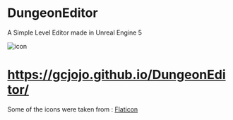 # DungeonEditor
A Simple Level Editor made in Unreal Engine 5

![icon](https://github.com/GCJOJO/DungeonEditor/blob/master/Resources/App%20Ressources/Icon_V2_Square.png)

# https://gcjojo.github.io/DungeonEditor/

Some of the icons were taken from : [Flaticon](https://www.flaticon.com/)
